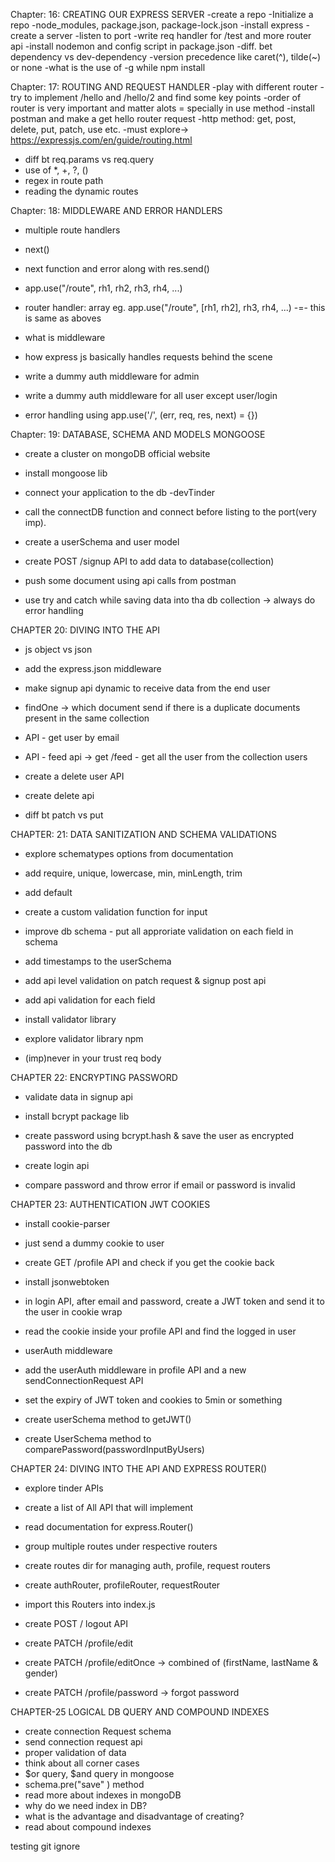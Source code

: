 Chapter: 16: CREATING OUR EXPRESS SERVER
-create a repo
-Initialize a repo
-node_modules, package.json, package-lock.json
-install express
-create a server
-listen to port 
-write req handler for /test and more router api
-install nodemon and config script in package.json
-diff. bet dependency vs dev-dependency
-version precedence like caret(^), tilde(~) or none
-what is the use of -g while npm install


Chapter: 17: ROUTING AND REQUEST HANDLER
-play with different router
-try to implement /hello and /hello/2 and find some key points
-order of router is very important and matter alots = specially in use method
-install postman and make a get hello router request
-http method: get, post, delete, put, patch, use etc.
-must explore->  https://expressjs.com/en/guide/routing.html
- diff bt req.params vs req.query
- use of *, +, ?, () 
- regex in route path
- reading the dynamic routes


Chapter: 18: MIDDLEWARE AND ERROR HANDLERS
- multiple route handlers
- next()
- next function and error along with res.send()
- app.use("/route", rh1, rh2, rh3, rh4, ...)
- router handler: array
 eg. app.use("/route", [rh1, rh2], rh3, rh4, ...) -=- this is same as aboves

 - what is middleware
 - how express js basically handles requests behind the scene
 - write a dummy auth middleware for admin
 - write a dummy auth middleware for all user except user/login 

 - error handling using app.use('/', (err, req, res, next) = {})



Chapter: 19: DATABASE, SCHEMA AND MODELS MONGOOSE
- create a cluster on mongoDB official website
- install mongoose lib
- connect your application to the db  -devTinder
- call the connectDB function and connect before listing to the port(very imp).

- create a userSchema and user model

- create POST /signup API to add data to database(collection)
- push some document using api calls from postman
- use try and catch while saving data into tha db collection -> always do error handling 



CHAPTER 20: DIVING INTO THE API
- js object vs json 
- add the express.json middleware 
- make signup api dynamic to receive data from the end user

- findOne -> which document send if there is a duplicate documents present in the same collection
- API - get user by email
- API - feed api -> get /feed - get all the user from the collection users

- create a delete user API
- create delete api
- diff bt patch vs put


CHAPTER: 21: DATA SANITIZATION AND SCHEMA VALIDATIONS
 - explore schematypes options from documentation
 - add require, unique, lowercase, min, minLength, trim
 - add default
 - create a custom validation function for input
 - improve db schema - put all approriate validation on each field in schema
 - add timestamps to the userSchema 

 - add api level validation on patch request & signup post api
 - add api validation for each field

 - install validator library
 - explore validator library npm
 - (imp)never in your trust req body


 CHAPTER 22: ENCRYPTING PASSWORD
 - validate data in signup api  
 - install bcrypt package lib
 - create password using bcrypt.hash & save the user as encrypted password into the db

 - create login api
 - compare password and throw error if email or password is invalid


 CHAPTER 23: AUTHENTICATION JWT COOKIES
 - install cookie-parser 
 - just send a dummy cookie to user
 - create GET /profile API and check if you get the cookie back
 - install jsonwebtoken
 - in login API, after email and password, create a JWT token and send it to the user in cookie wrap
 - read the cookie inside your profile API and find the logged in user

 - userAuth middleware
 - add the userAuth middleware in profile API and a new sendConnectionRequest API
 - set the expiry of JWT token and cookies to 5min or something

 - create userSchema method to getJWT()
 - create UserSchema method to comparePassword(passwordInputByUsers)

CHAPTER 24: DIVING INTO THE API AND EXPRESS ROUTER()
 - explore tinder APIs
 - create a list of All API that will implement

 - read documentation for express.Router()
 - group multiple routes under respective routers
 - create routes dir for managing auth, profile, request routers
 - create authRouter, profileRouter, requestRouter
 - import this Routers into index.js

 - create POST / logout API
 - create PATCH /profile/edit
 - create PATCH /profile/editOnce -> combined of (firstName, lastName & gender)
 - create PATCH /profile/password -> forgot password


CHAPTER-25 LOGICAL DB QUERY AND COMPOUND INDEXES
 - create connection Request schema
 - send connection request api
 - proper validation of data
 - think about all corner cases
 - $or query, $and query in mongoose
 - schema.pre("save" ) method
 - read more about indexes in mongoDB
 - why do we need index in DB?
 - what is the advantage and disadvantage of creating?
 - read about compound indexes



 testing git ignore